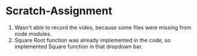 # Scratch-Assignment

1. Wasn't able to record the video, because some files were missing from node modules.
2. Square Root function was already implemented in the code, so implemented Square function in that dropdown bar.
